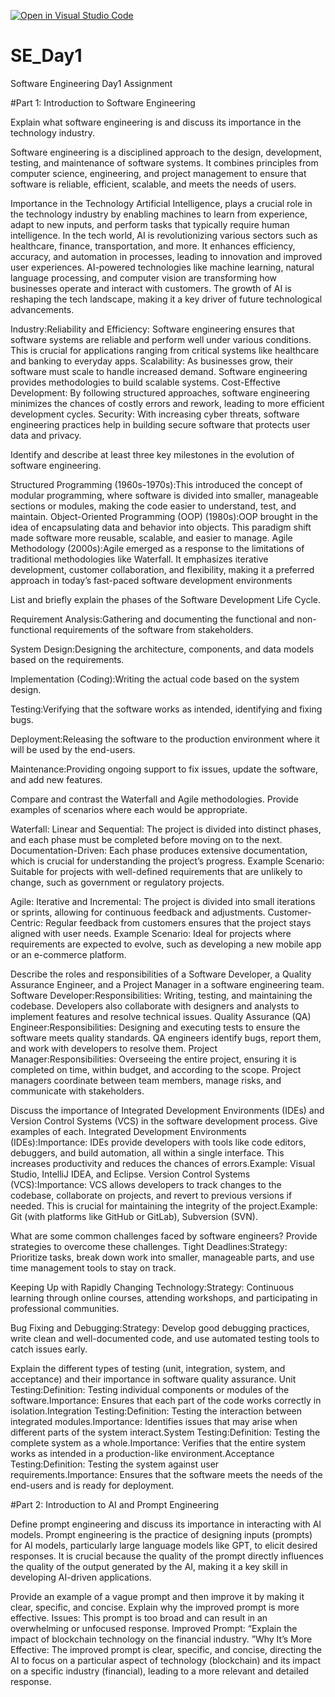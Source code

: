 [![Open in Visual Studio Code](https://classroom.github.com/assets/open-in-vscode-2e0aaae1b6195c2367325f4f02e2d04e9abb55f0b24a779b69b11b9e10269abc.svg)](https://classroom.github.com/online_ide?assignment_repo_id=15573924&assignment_repo_type=AssignmentRepo)
# SE_Day1
Software Engineering Day1 Assignment

#Part 1: Introduction to Software Engineering

Explain what software engineering is and discuss its importance in the technology industry.

Software engineering is a disciplined approach to the design, development, testing, and maintenance of software systems. It combines principles from computer science, engineering, and project management to ensure that software is reliable, efficient, scalable, and meets the needs of users.

Importance in the Technology 
 Artificial Intelligence, plays a crucial role in the technology industry by enabling machines to learn from experience, adapt to new inputs, and perform tasks that typically require human intelligence. In the tech world, AI is revolutionizing various sectors such as healthcare, finance, transportation, and more. It enhances efficiency, accuracy, and automation in processes, leading to innovation and improved user experiences. AI-powered technologies like machine learning, natural language processing, and computer vision are transforming how businesses operate and interact with customers. The growth of AI is reshaping the tech landscape, making it a key driver of future technological advancements.
 
Industry:Reliability and Efficiency: Software engineering ensures that software systems are reliable and perform well under various conditions. This is crucial for applications ranging from critical systems like healthcare and banking to everyday apps.
Scalability: As businesses grow, their software must scale to handle increased demand. Software engineering provides methodologies to build scalable systems.
Cost-Effective Development: By following structured approaches, software engineering minimizes the chances of costly errors and rework, leading to more efficient development cycles.
Security: With increasing cyber threats, software engineering practices help in building secure software that protects user data and privacy.

Identify and describe at least three key milestones in the evolution of software engineering.

Structured Programming (1960s-1970s):This introduced the concept of modular programming, where software is divided into smaller, manageable sections or modules, making the code easier to understand, test, and maintain.
Object-Oriented Programming (OOP) (1980s):OOP brought in the idea of encapsulating data and behavior into objects. This paradigm shift made software more reusable, scalable, and easier to manage.
Agile Methodology (2000s):Agile emerged as a response to the limitations of traditional methodologies like Waterfall. It emphasizes iterative development, customer collaboration, and flexibility, making it a preferred approach in today’s fast-paced software development environments

List and briefly explain the phases of the Software Development Life Cycle.

Requirement Analysis:Gathering and documenting the functional and non-functional requirements of the software from stakeholders.

System Design:Designing the architecture, components, and data models based on the requirements.

Implementation (Coding):Writing the actual code based on the system design.

Testing:Verifying that the software works as intended, identifying and fixing bugs.

Deployment:Releasing the software to the production environment where it will be used by the end-users.

Maintenance:Providing ongoing support to fix issues, update the software, and add new features.

Compare and contrast the Waterfall and Agile methodologies. Provide examples of scenarios where each would be appropriate.

Waterfall:
Linear and Sequential: The project is divided into distinct phases, and each phase must be completed before moving on to the next.
Documentation-Driven: Each phase produces extensive documentation, which is crucial for understanding the project’s progress.
Example Scenario: Suitable for projects with well-defined requirements that are unlikely to change, such as government or regulatory projects.

Agile:
Iterative and Incremental: The project is divided into small iterations or sprints, allowing for continuous feedback and adjustments.
Customer-Centric: Regular feedback from customers ensures that the project stays aligned with user needs.
Example Scenario: Ideal for projects where requirements are expected to evolve, such as developing a new mobile app or an e-commerce platform.

Describe the roles and responsibilities of a Software Developer, a Quality Assurance Engineer, and a Project Manager in a software engineering team.
Software Developer:Responsibilities: Writing, testing, and maintaining the codebase. Developers also collaborate with designers and analysts to implement features and resolve technical issues.
Quality Assurance (QA) Engineer:Responsibilities: Designing and executing tests to ensure the software meets quality standards. QA engineers identify bugs, report them, and work with developers to resolve them.
Project Manager:Responsibilities: Overseeing the entire project, ensuring it is completed on time, within budget, and according to the scope. Project managers coordinate between team members, manage risks, and communicate with stakeholders.

Discuss the importance of Integrated Development Environments (IDEs) and Version Control Systems (VCS) in the software development process. Give examples of each.
Integrated Development Environments (IDEs):Importance: IDEs provide developers with tools like code editors, debuggers, and build automation, all within a single interface. This increases productivity and reduces the chances of errors.Example: Visual Studio, IntelliJ IDEA, and Eclipse.
Version Control Systems (VCS):Importance: VCS allows developers to track changes to the codebase, collaborate on projects, and revert to previous versions if needed. This is crucial for maintaining the integrity of the project.Example: Git (with platforms like GitHub or GitLab), Subversion (SVN).


What are some common challenges faced by software engineers? Provide strategies to overcome these challenges.
Tight Deadlines:Strategy: Prioritize tasks, break down work into smaller, manageable parts, and use time management tools to stay on track.

Keeping Up with Rapidly Changing Technology:Strategy: Continuous learning through online courses, attending workshops, and participating in professional communities.

Bug Fixing and Debugging:Strategy: Develop good debugging practices, write clean and well-documented code, and use automated testing tools to catch issues early.

Explain the different types of testing (unit, integration, system, and acceptance) and their importance in software quality assurance.
Unit Testing:Definition: Testing individual components or modules of the software.Importance: Ensures that each part of the code works correctly in isolation.Integration Testing:Definition: Testing the interaction between integrated modules.Importance: Identifies issues that may arise when different parts of the system interact.System Testing:Definition: Testing the complete system as a whole.Importance: Verifies that the entire system works as intended in a production-like environment.Acceptance Testing:Definition: Testing the system against user requirements.Importance: Ensures that the software meets the needs of the end-users and is ready for deployment.

#Part 2: Introduction to AI and Prompt Engineering


Define prompt engineering and discuss its importance in interacting with AI models.
Prompt engineering is the practice of designing inputs (prompts) for AI models, particularly large language models like GPT, to elicit desired responses. It is crucial because the quality of the prompt directly influences the quality of the output generated by the AI, making it a key skill in developing AI-driven applications.

Provide an example of a vague prompt and then improve it by making it clear, specific, and concise. Explain why the improved prompt is more effective.
Issues: This prompt is too broad and can result in an overwhelming or unfocused response.
Improved Prompt: “Explain the impact of blockchain technology on the financial industry.
”Why It’s More Effective: The improved prompt is clear, specific, and concise, directing the AI to focus on a particular aspect of technology (blockchain) and its impact on a specific industry (financial), leading to a more relevant and detailed response.
